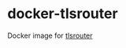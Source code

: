 # docker-tlsrouter

Docker image for [tlsrouter](https://github.com/inetaf/tcpproxy/tree/master/cmd/tlsrouter)

